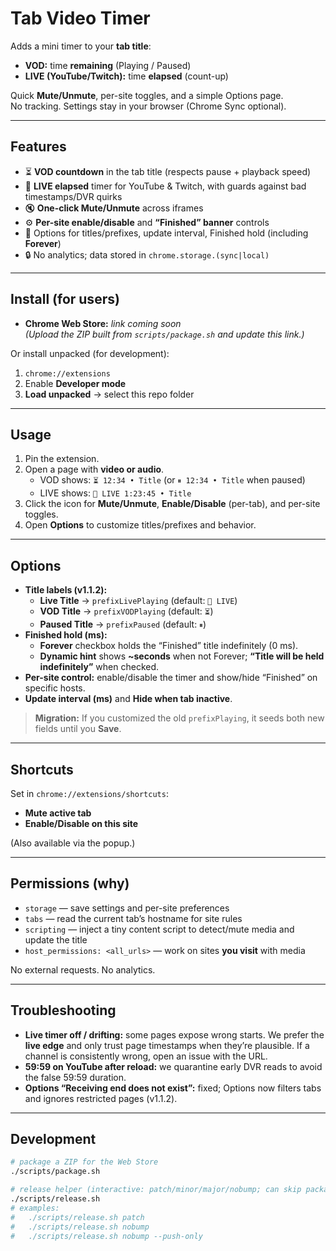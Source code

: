 # Tab Video Timer

Adds a mini timer to your **tab title**:
- **VOD:** time **remaining** (Playing / Paused)
- **LIVE (YouTube/Twitch):** time **elapsed** (count-up)

Quick **Mute/Unmute**, per-site toggles, and a simple Options page.  
No tracking. Settings stay in your browser (Chrome Sync optional).

---

## Features
- ⏳ **VOD countdown** in the tab title (respects pause + playback speed)
- 🔴 **LIVE elapsed** timer for YouTube & Twitch, with guards against bad timestamps/DVR quirks
- 🔇 **One-click Mute/Unmute** across iframes
- ⚙️ **Per-site enable/disable** and **“Finished” banner** controls
- 🧰 Options for titles/prefixes, update interval, Finished hold (including **Forever**)
- 🔒 No analytics; data stored in `chrome.storage.(sync|local)`

---

## Install (for users)
- **Chrome Web Store:** _link coming soon_  
  *(Upload the ZIP built from `scripts/package.sh` and update this link.)*

Or install unpacked (for development):
1. `chrome://extensions`
2. Enable **Developer mode**
3. **Load unpacked** → select this repo folder

---

## Usage
1. Pin the extension.
2. Open a page with **video or audio**.  
   - VOD shows: `⏳ 12:34 • Title` (or `⏸ 12:34 • Title` when paused)  
   - LIVE shows: `🔴 LIVE 1:23:45 • Title`
3. Click the icon for **Mute/Unmute**, **Enable/Disable** (per-tab), and per-site toggles.
4. Open **Options** to customize titles/prefixes and behavior.

---

## Options
- **Title labels (v1.1.2):**
  - **Live Title** → `prefixLivePlaying` (default: `🔴 LIVE`)
  - **VOD Title** → `prefixVODPlaying` (default: `⏳`)
  - **Paused Title** → `prefixPaused` (default: `⏸`)
- **Finished hold (ms):**  
  - **Forever** checkbox holds the “Finished” title indefinitely (0 ms).  
  - **Dynamic hint** shows **~seconds** when not Forever; **“Title will be held indefinitely”** when checked.
- **Per-site control:** enable/disable the timer and show/hide “Finished” on specific hosts.
- **Update interval (ms)** and **Hide when tab inactive**.

> **Migration:** If you customized the old `prefixPlaying`, it seeds both new fields until you **Save**.

---

## Shortcuts
Set in `chrome://extensions/shortcuts`:
- **Mute active tab**  
- **Enable/Disable on this site**

(Also available via the popup.)

---

## Permissions (why)
- `storage` — save settings and per-site preferences
- `tabs` — read the current tab’s hostname for site rules
- `scripting` — inject a tiny content script to detect/mute media and update the title
- `host_permissions: <all_urls>` — work on sites **you visit** with media

No external requests. No analytics.

---

## Troubleshooting
- **Live timer off / drifting:** some pages expose wrong starts. We prefer the **live edge** and only trust page timestamps when they’re plausible. If a channel is consistently wrong, open an issue with the URL.
- **59:59 on YouTube after reload:** we quarantine early DVR reads to avoid the false 59:59 duration.
- **Options “Receiving end does not exist”:** fixed; Options now filters tabs and ignores restricted pages (v1.1.2).

---

## Development
```bash
# package a ZIP for the Web Store
./scripts/package.sh

# release helper (interactive: patch/minor/major/nobump; can skip packaging)
./scripts/release.sh
# examples:
#   ./scripts/release.sh patch
#   ./scripts/release.sh nobump
#   ./scripts/release.sh nobump --push-only
